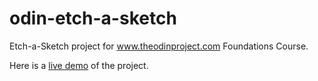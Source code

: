 # odin-etch-a-sketch
Etch-a-Sketch project for www.theodinproject.com Foundations Course.

Here is a <a target="_blank"  href="https://behnamgolds.github.io/odin-etch-a-sketch">live demo</a> of the project.
